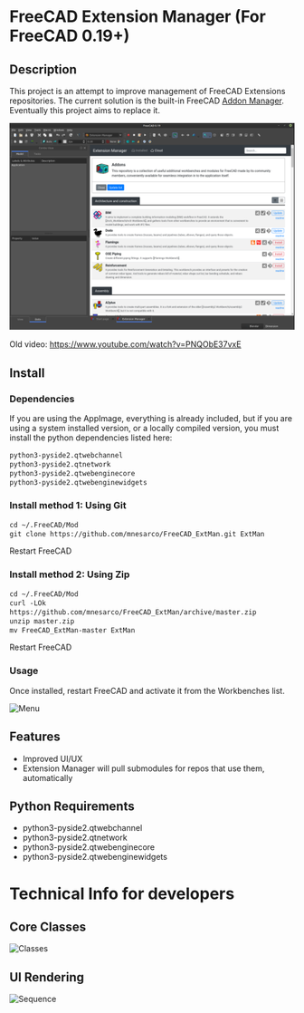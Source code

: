 # FreeCAD Extension Manager (For FreeCAD 0.19+)

## Description

This project is an attempt to improve management of FreeCAD Extensions repositories. The current solution is the built-in FreeCAD [Addon Manager](https://wiki.freecadweb.org/AddonManager). Eventually this project aims to replace it.

![Sequence](https://github.com/mnesarco/FreeCAD_ExtMan/raw/master/freecad/extman/resources/docs/ExtMan_Screenshot1.png)

Old video: https://www.youtube.com/watch?v=PNQObE37vxE

## Install

### Dependencies

If you are using the AppImage, everything is already included, but if you are using a system installed version, or a locally compiled version, you must install the python dependencies listed here:

```
python3-pyside2.qtwebchannel
python3-pyside2.qtnetwork
python3-pyside2.qtwebenginecore
python3-pyside2.qtwebenginewidgets
```

### Install method 1: Using Git
```
cd ~/.FreeCAD/Mod
git clone https://github.com/mnesarco/FreeCAD_ExtMan.git ExtMan
```
Restart FreeCAD

### Install method 2: Using Zip
```
cd ~/.FreeCAD/Mod
curl -LOk https://github.com/mnesarco/FreeCAD_ExtMan/archive/master.zip
unzip master.zip
mv FreeCAD_ExtMan-master ExtMan
```
Restart FreeCAD

### Usage

Once installed, restart FreeCAD and activate it from the Workbenches list.


![Menu](https://github.com/mnesarco/FreeCAD_ExtMan/raw/master/freecad/extman/resources/docs/workbenches.png)


## Features

* Improved UI/UX
* Extension Manager will pull submodules for repos that use them, automatically

## Python Requirements

* python3-pyside2.qtwebchannel
* python3-pyside2.qtnetwork
* python3-pyside2.qtwebenginecore
* python3-pyside2.qtwebenginewidgets



# Technical Info for developers

## Core Classes

![Classes](https://github.com/mnesarco/FreeCAD_ExtMan/raw/master/freecad/extman/resources/docs/core-classes.png)

## UI Rendering

![Sequence](https://github.com/mnesarco/FreeCAD_ExtMan/raw/master/freecad/extman/resources/docs/gui-cycle.png)
